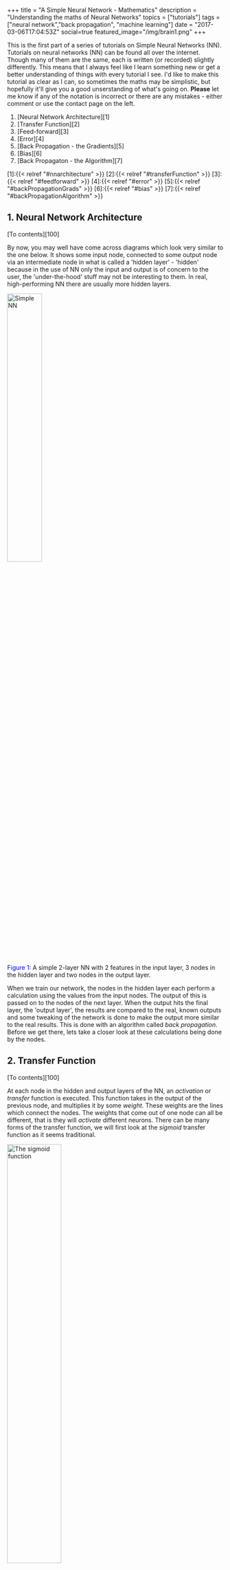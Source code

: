 +++
title = "A Simple Neural Network - Mathematics"
description = "Understanding the maths of Neural Networks"
topics = ["tutorials"]
tags = ["neural network","back propagation", "machine learning"]
date = "2017-03-06T17:04:53Z"
social=true
featured_image="/img/brain1.png"
+++

This is the first part of a series of tutorials on Simple Neural Networks (NN). Tutorials on neural networks (NN) can be found all over the internet. Though many of them are the same, each is written (or recorded) slightly differently. This means that I always feel like I learn something new or get a better understanding of things with every tutorial I see. I'd like to make this tutorial as clear as I can, so sometimes the maths may be simplistic, but hopefully it'll give you a good unserstanding of what's going on. <!--more--> **Please** let me know if any of the notation is incorrect or there are any mistakes - either comment or use the contact page on the left.

<div id="toctop"></div>

1. [Neural Network Architecture][1]
2. [Transfer Function][2]
3. [Feed-forward][3]
4. [Error][4]
5. [Back Propagation - the Gradients][5]
6. [Bias][6]
7. [Back Propagaton - the Algorithm][7]

[1]:{{< relref "#nnarchitecture" >}}
[2]:{{< relref "#transferFunction" >}}
[3]:{{< relref "#feedforward" >}}
[4]:{{< relref "#error" >}}
[5]:{{< relref "#backPropagationGrads" >}}
[6]:{{< relref "#bias" >}}
[7]:{{< relref "#backPropagationAlgorithm" >}}

<h2 id="nnarchitecture">1. Neural Network Architecture </h2>

[To contents][100]

By now, you may well have come across diagrams which look very similar to the one below. It shows some input node, connected to some output node via an intermediate node in what is called a 'hidden layer' - 'hidden' because in the use of NN only the input and output is of concern to the user, the 'under-the-hood' stuff may not be interesting to them. In real, high-performing NN there are usually more hidden layers.


<div class="figure_container">
	<div class="figure_images">
		<img title="Simple NN" width=40% src="/img/simpleNN/simpleNN.png">
	</div>
	<div class="figure_caption">
		<font color="blue">Figure 1</font>: A simple 2-layer NN with 2 features in the input layer, 3 nodes in the hidden layer and two nodes in the output layer.
	</div>
</div>


When we train our network, the nodes in the hidden layer each perform a calculation using the values from the input nodes. The output of this is passed on to the nodes of the next layer. When the output hits the final layer, the 'output layer', the results are compared to the real, known outputs and some tweaking of the network is done to make the output more similar to the real results. This is done with an algorithm called _back propagation_. Before we get there, lets take a closer look at these calculations being done by the nodes.

<h2 id="transferFunction">2. Transfer Function </h2>

[To contents][100]

At each node in the hidden and output layers of the NN, an _activation_ or _transfer_ function is executed. This function takes in the output of the previous node, and multiplies it by some _weight_. These weights are the lines which connect the nodes. The weights that come out of one node can all be different, that is they will _activate_ different neurons. There can be many forms of the transfer function, we will first look at the _sigmoid_ transfer function as it seems traditional.


<div class="figure_container">
	<div class="figure_images">
		<img title="The sigmoid function" width=50% src="/img/simpleNN/sigmoid.png">
	</div>
	<div class="figure_caption">
		<font color="blue">Figure 2</font>: The sigmoid function.
	</div>
</div>


As you can see from the figure, the sigmoid function takes any real-valued input and maps it to a real number in the range $(0 \ 1)$ - i.e. between, but not equal to, 0 and 1. We can think of this almost like saying 'if the value we have maps to an output near 1, this node fires, if it maps to an output near 0, the node does not fire'. The equation for this sigmoid function is:

<div id="eqsigmoidFunction">$$
\sigma ( x ) = \frac{1}{1 + e^{-x}}
$$</div>

We need to have the derivative of this transfer function so that we can perform back propagation later on. This is the process where by the connections in the network are updated to tune the performance of the NN. We'll talk about this in more detail later, but let's find the derivative now.

<div>
$$
\begin{align*}
\frac{d}{dx}\sigma ( x ) &= \frac{d}{dx} \left( 1 + e^{ -x }\right)^{-1}\\
&=  -1 \times -e^{-x} \times \left(1 + e^{-x}\right)^{-2}= \frac{ e^{-x} }{ \left(1 + e^{-x}\right)^{2} } \\
&= \frac{\left(1 + e^{-x}\right) - 1}{\left(1 + e^{-x}\right)^{2}} 
= \frac{\left(1 + e^{-x}\right) }{\left(1 + e^{-x}\right)^{2}} - \frac{1}{\left(1 + e^{-x}\right)^{2}} 
= \frac{1}{\left(1 + e^{-x}\right)} - \left( \frac{1}{\left(1 + e^{-x}\right)} \right)^{2} \\[0.5em]
&= \sigma ( x ) - \sigma ( x ) ^ {2}
\end{align*}
$$</div>

Therefore, we can write the derivative of the sigmoid function as:

<div id="eqdsigmoid">$$
\sigma^{\prime}( x ) = \sigma (x ) \left( 1 - \sigma ( x ) \right)
$$</div>

The sigmoid function has the nice property that its derivative is very simple: a bonus when we want to hard-code this into our NN later on. Now that we have our activation or transfer function selected, what do we do with it?

<h2 id="feedforward">3. Feed-forward </h2>

[To contents][100]

During a feed-forward pass, the network takes in the input values and gives us some output values. To see how this is done, let's first consider a 2-layer neural network like the one in Figure 1. Here we are going to refer to:

* $i$ - the $i^{\text{th}}$ node of the input layer $I$
* $j$ - the $j^{\text{th}}$ node of the hidden layer $J$
* $k$ - the $k^{\text{th}}$ node of the input layer $K$

The activation function at a node $j$ in the hidden layer takes the value:

<div>$$
\begin{align}
x_{j} &= \xi_{1} w_{1j} + \xi_{2} w_{2j} \\[0.5em]
&= \sum_{i \in I} \xi_{i} w_{i j}

\end{align}
$$</div>

where $\xi\_{i}$ is the value of the $i^{\text{th}}$ input node and $w\_{i j}$ is the weight of the connection between $i^{\text{th}}$ input node and the $j^{\text{th}}$ hidden node. **In short:** at each hidden layer node, multiply each input value by the connection received by that node and add them together. 

**Note:** the weights are initisliased when the network is setup. Sometimes they are all set to 1, or often they're set to some small random value.

We apply the activation function on $x\_{j}$ at the $j^{\text{th}}$ hidden node and get:

<div>$$
\begin{align}
\mathcal{O}_{j} &= \sigma(x_{j}) \\
&= \sigma(  \xi_{1} w_{1j} + \xi_{2} w_{2j})
\end{align}
$$</div>

$\mathcal{O}\_{j}$ is the output of the $j^{\text{th}}$ hidden node. This is calculated for each of the $j$ nodes in the hidden layer. The resulting outputs now become the input for the next layer in the network. In our case, this is the final output later. So for each of the $k$ nodes in $K$:

<div>$$
\begin{align}
\mathcal{O}_{k} &= \sigma(x_{k}) \\
&= \sigma \left( \sum_{j \in J}  \mathcal{O}_{j} w_{jk}  \right)
\end{align}
$$</div>

As we've reached the end of the network, this is also the end of the feed-foward pass. So how well did our network do at getting the correct result $\mathcal{O}\_{k}$? As this is the training phase of our network, the true results will be known an we cal calculate the error.

<h2 id="error">4. Error </h2>

[To contents][100]

We measure error at the end of each foward pass. This allows us to quantify how well our network has performed in getting the correct output. Let's define $t\_{k}$ as the expected or _target_ value of the $k^{\text{th}}$ node of the output layer $K$. Then the error $E$ on the entire output is:

<div id="eqerror">$$
\text{E} = \frac{1}{2} \sum_{k \in K} \left( \mathcal{O}_{k} - t_{k} \right)^{2}
$$</div>

Dont' be put off by the random 1/2 in front there, it's been manufactured that way to make the upcoming maths easier. The rest of this should be easy enough: get the residual (difference between the target and output values), square this to get rid of any negatives and sum this over all of the nodes in the output layer.

Good! Now how does this help us? Our aim here is to find a way to tune our network such that when we do a forward pass of the input data, the output is exactly what we know it should be. But we can't change the input data, so there are only two other things we can change:

1. the weights going into the activation function
2. the activation function itself

We will indeed consider the second case in another post, but the magic of NN is all about the _weights_. Getting each weight i.e. each connection between nodes, to be just the perfect value, is what back propagation is all about. The back propagation algorithm we will look at in the next section, but lets go ahead and set it up by considering the following: how much of this error $E$ has come from each of the weights in the network?

We're asking, what is the proportion of the error coming from each of the $W\_{jk}$ connections between the nodes in layer $J$ and the output layer $K$. Or in mathematical terms:

<div>$$
\frac{\partial{\text{E}}}{\partial{W_{jk}}} =  \frac{\partial{}}{\partial{W_{jk}}}  \frac{1}{2} \sum_{k \in K} \left( \mathcal{O}_{k} - t_{k} \right)^{2}
$$</div>

If you're not concerned with working out the derivative, skip this highlighted section.

<div class="highlight_section">

To tackle this we can use the following bits of knowledge: the derivative of the sum is equal to the sum of the derivatives i.e. we can move the derivative term inside of the summation:

<div>$$ \frac{\partial{\text{E}}}{\partial{W_{jk}}} =  \frac{1}{2} \sum_{k \in K} \frac{\partial{}}{\partial{W_{jk}}} \left( \mathcal{O}_{k} - t_{k} \right)^{2}$$</div>

* the weight $w\_{1k}$ does not affect connection $w\_{2k}$ therefore the change in $W_{jk}$ with respect to any node other than the current $k$ is zero. Thus the summation goes away:

<div>$$ \frac{\partial{\text{E}}}{\partial{W_{jk}}} =  \frac{1}{2} \frac{\partial{}}{\partial{W_{jk}}}  \left( \mathcal{O}_{k} - t_{k} \right)^{2}$$</div>

* apply the power rule knowing that $t_{k}$ is a constant:

<div>$$ 
\begin{align}
\frac{\partial{\text{E}}}{\partial{W_{jk}}} &=  \frac{1}{2} \times 2 \times \left( \mathcal{O}_{k} - t_{k} \right) \frac{\partial{}}{\partial{W_{jk}}}  \left( \mathcal{O}_{k}\right) \\
 &=  \left( \mathcal{O}_{k} - t_{k} \right) \frac{\partial{}}{\partial{W_{jk}}}  \left( \mathcal{O}_{k}\right)
\end{align}
$$</div>

* the leftover derivative is the chage in the output values with respect to the weights. Substituting $ \mathcal{O}\_{k} = \sigma(x_{k}) $ and the sigmoid derivative $\sigma^{\prime}( x ) = \sigma (x ) \left( 1 - \sigma ( x ) \right)$:

<div>$$ 
\frac{\partial{\text{E}}}{\partial{W_{jk}}} =  \left( \mathcal{O}_{k} - t_{k} \right) \sigma (x ) \left( 1 - \sigma ( x ) \right) \frac{\partial{}}{\partial{W_{jk}}}  \left( x_{k}\right)
$$</div>

* the final derivative, the input value $x\_{k}$ is just $\mathcal{O}\_{j} W\_{jk}$ i.e. output of the previous layer times the weight to this layer. So the change in  $\mathcal{O}\_{j} w\_{jk}$ with respect to $w\_{jk}$ just gives us the output value of the previous layer $ \mathcal{O}_{j} $ and so the full derivative becomes:

<div>$$ 
\begin{align}
\frac{\partial{\text{E}}}{\partial{W_{jk}}}  &=  \left( \mathcal{O}_{k} - t_{k} \right) \sigma (x ) \left( 1 - \sigma ( x ) \right) \frac{\partial{}}{\partial{W_{jk}}}  \left( \mathcal{O}_{j} W_{jk} \right) \\[0.5em]
&=\left( \mathcal{O}_{k} - t_{k} \right) \sigma (x )  \left( 1 - \mathcal{O}_{k}  \right) \mathcal{O}_{j} 
\end{align}
$$</div>

We can replace the sigmoid function with the output of the layer
</div>

The derivative of the error function with respect to the weights is then:

<div id="derror">$$ 
\frac{\partial{\text{E}}}{\partial{W_{jk}}}  =\left( \mathcal{O}_{k} - t_{k} \right) \mathcal{O}_{k}  \left( 1 - \mathcal{O}_{k}  \right) \mathcal{O}_{j}
$$</div>

We group the terms involving $k$ and define:

<div>$$
\delta_{k} = \mathcal{O}_{k}  \left( 1 - \mathcal{O}_{k}  \right)  \left( \mathcal{O}_{k} - t_{k} \right)
$$</div>

And therefore:

<div id="derrorjk">$$ 
\frac{\partial{\text{E}}}{\partial{W_{jk}}}  = \mathcal{O}_{j} \delta_{k} 
$$</div>

So we have an expression for the amount of error, called 'deta' ($\delta\_{k}$), on the weights from the nodes in $J$ to each node $k$ in $K$. But how does this help us to improve out network? We need to back propagate the error.

<h2 id="backPropagationGrads">5. Back Propagation - the gradients</h2>

[To contents][100]

Back propagation takes the error function we found in the previous section, uses it to calculate the error on the current layer and updates the weights to that layer by some amount.

So far we've only looked at the error on the output layer, what about the hidden layer? This also has an error, but the error here depends on the output layer's error too (because this is where the difference between the target $t\_{k}$ and output $\mathcal{O}\_{k}$ can be calculated). Lets have a look at the error on the weights of the hidden layer $W\_{ij}$:

<div>$$ \frac{\partial{\text{E}}}{\partial{W_{ij}}} =  \frac{\partial{}}{\partial{W_{ij}}}  \frac{1}{2} \sum_{k \in K} \left( \mathcal{O}_{k} - t_{k} \right)^{2}$$</div>

Now, unlike before, we cannot just drop the summation as the derivative is not directly acting on a subscript $k$ in the summation. We should be careful to note that the output from every node in $J$ is actually connected to each of the nodes in $K$ so the summation should stay. But we can still use the same tricks as before: lets use the power rule again and move the derivative inside (because the summation is finite):

<div>$$
\begin{align}
\frac{\partial{\text{E}}}{\partial{W_{ij}}} &=  \frac{1}{2} \times 2 \times  \frac{\partial{}}{\partial{W_{ij}}}   \sum_{k \in K} \left( \mathcal{O}_{k} - t_{k} \right)  \mathcal{O}_{k} \\
&= \sum_{k \in K} \left( \mathcal{O}_{k} - t_{k} \right) \frac{\partial{}}{\partial{W_{ij}}} \mathcal{O}_{k}
 \end{align}
 $$</div>
 
 Again, we substitute $\mathcal{O}\_{k} = \sigma( x\_{k})$ and its derivative and revert back to our output notation:
 
<div>$$
\begin{align}
\frac{\partial{\text{E}}}{\partial{W_{ij}}} &= \sum_{k \in K} \left( \mathcal{O}_{k} - t_{k} \right) \frac{\partial{}}{\partial{W_{ij}}} (\sigma(x_{k}) )\\
&= \sum_{k \in K} \left( \mathcal{O}_{k} - t_{k} \right) \sigma(x_{k}) \left( 1 - \sigma(x_{k}) \right) \frac{\partial{}}{\partial{W_{ij}}} (x_{k}) \\
&= \sum_{k \in K} \left( \mathcal{O}_{k} - t_{k} \right) \mathcal{O}_{k} \left( 1 - \mathcal{O}_{k} \right) \frac{\partial{}}{\partial{W_{ij}}} (x_{k})
 \end{align}
 $$</div>
 
 This still looks familar from the output layer derivative, but now we're struggling with the derivative of the input to $k$ i.e. $x_{k}$ with respect to the weights from $I$ to $J$. Let's use the chain rule to break apart this derivative in terms of the output from $J$:

<div> $$
\frac{\partial{ x_{k}}}{\partial{W_{ij}}} = \frac{\partial{ x_{k}}}{\partial{\mathcal{O}_{j}}}\frac{\partial{\mathcal{O}_{j}}}{\partial{W_{ij}}}
$$</div>

The change of the input to the $k^{\text{th}}$ node with respect to the output from the $j^{\text{th}}$ node is down to a product with the weights, therefore this derivative just becomes the weights $W\_{jk}$. The final derivative has nothing to do with the subscript $k$ anymore, so we're free to move this around - lets put it at the beginning:

<div>$$
\begin{align}
\frac{\partial{\text{E}}}{\partial{W_{ij}}} &= \frac{\partial{\mathcal{O}_{j}}}{\partial{W_{ij}}}  \sum_{k \in K} \left( \mathcal{O}_{k} - t_{k} \right) \mathcal{O}_{k} \left( 1 - \mathcal{O}_{k} \right) W_{jk}
 \end{align}
 $$</div>
 
Lets finish the derivatives, remembering that the output of the node $j$ is just $\mathcal{O}\_{j} = \sigma(x\_{j}) $ and we know the derivative of this function too:
 
<div>$$
\begin{align}
\frac{\partial{\text{E}}}{\partial{W_{ij}}} &= \frac{\partial{}}{\partial{W_{ij}}}\sigma(x_{j})  \sum_{k \in K} \left( \mathcal{O}_{k} - t_{k} \right) \mathcal{O}_{k} \left( 1 - \mathcal{O}_{k} \right) W_{jk} \\
&= \sigma(x_{j}) \left( 1 - \sigma(x_{j}) \right)  \frac{\partial{x_{j} }}{\partial{W_{ij}}} \sum_{k \in K} \left( \mathcal{O}_{k} - t_{k} \right) \mathcal{O}_{k} \left( 1 - \mathcal{O}_{k} \right) W_{jk} \\
&= \mathcal{O}_{j} \left( 1 - \mathcal{O}_{j} \right)  \frac{\partial{x_{j} }}{\partial{W_{ij}}} \sum_{k \in K} \left( \mathcal{O}_{k} - t_{k} \right) \mathcal{O}_{k} \left( 1 - \mathcal{O}_{k} \right) W_{jk}
 \end{align}
 $$</div>
 
 The final derivative is straightforward too, the derivative of the input to $j$ with repect to the weights is just the previous input, which in our case is $\mathcal{O}\_{i}$,
 
<div>$$
\begin{align}
\frac{\partial{\text{E}}}{\partial{W_{ij}}} &= \mathcal{O}_{j} \left( 1 - \mathcal{O}_{j} \right)  \mathcal{O}_{i} \sum_{k \in K} \left( \mathcal{O}_{k} - t_{k} \right) \mathcal{O}_{k} \left( 1 - \mathcal{O}_{k} \right) W_{jk}
 \end{align}
 $$</div>
 
 Almost there! Recall that we defined $\delta\_{k}$ earlier, lets sub that in:
 
<div>$$
\begin{align}
\frac{\partial{\text{E}}}{\partial{W_{ij}}} &= \mathcal{O}_{j} \left( 1 - \mathcal{O}_{j} \right)  \mathcal{O}_{i} \sum_{k \in K} \delta_{k} W_{jk}
 \end{align}
 $$</div>
 
 To clean this up, we now define the 'delta' for our hidden layer:
 
<div>$$
\delta_{j} = \mathcal{O}_{i} \left( 1 - \mathcal{O}_{j} \right)   \sum_{k \in K} \delta_{k} W_{jk}
$$</div>

Thus, the amount of error on each of the weights going into our hidden layer:

<div id="derrorij">$$ 
\frac{\partial{\text{E}}}{\partial{W_{ij}}}  = \mathcal{O}_{i} \delta_{j} 
$$</div>

**Note:** the reason for the name _back_ propagation is that we must calculate the errors at the far end of the network and work backwards to be able to calculate the weights at the front.

<h2 id="bias">6.  Bias </h2>

[To contents][100]

Lets remind ourselves what happens inside our hidden layer nodes:


<div class="figure_container">
	<div class="figure_images">
	<img title="Simple NN"  width=50% src="/img/simpleNN/nodeInsideNoBias.png">
	</div>
	<div class="figure_caption">
		<font color="blue">Figure 3</font>: The insides of a hidden layer node, $j$.
	</div>
</div>


1. Each feature $\xi\_{i}$ from the input layer $I$ is multiplied by some weight $w\_{ij}$
2. These are added together to get $x\_{i}$ the total, weighted input from the nodes in $I$
3. $x\_{i}$ is passed through the activation, or transfer, function $\sigma(x\_{i})$
4. This gives the output $\mathcal{O}\_{j}$ for each of the $j$ nodes in hidden layer $J$
5. $\mathcal{O}\_{j}$ from each of the $J$ nodes becomes $\xi\_{j}$ for the next layer

When we talk about the _bias_ term in NN, we are talking about an additional parameter that is inluded in the summation of step 2 above. The bias term is usually denoted with the symbol $\theta$ (theta). It's function is to act as a threshold for the activation (transfer) function. It is given the value of 1 and is not connected to anything else. As such, this means that any derivative of the node's output with respect to the bias term would just give a constant, 1. This allows us to just think of the bias term as an output from the node with the value of 1. This will be updated later during backpropagation to change the threshold at which the node fires.

Lets update the equation for $x\_{i}$:

<div>$$
\begin{align}
x_{i} &= \xi_{1j} w_{1j} + \xi_{2j} w_{2j} + \theta_{j} \\[0.5em]
\sigma( x_{i} ) &= \sigma \left( \sum_{i \in I} \left( \xi_{ij} w_{ij} \right) + \theta_{j} \right)
\end{align}
$$</div>

and put it on the diagram:

<div class="figure_container">
	<div class="figure_images">
	<img title="Simple NN"  width=50% src="/img/simpleNN/nodeInside.png">
	</div>
	<div class="figure_caption">
		<font color="blue">Figure 3</font>: The insides of a hidden layer node, $j$.
	</div>
</div>

<h2 id="backPropagationAlgorithm">7. Back Propagation - the algorithm</h2>

[To contents][100]

Now we have all of the pieces! We've got the initial outputs after our feed-forward, we have the equations for the delta terms (the amount by which the error is based on the different weights) and we know we need to update our bias term too. So what does it look like:

1. Input the data into the network and feed-forward
2. For each of the _output_ nodes calculate:

	<div>$$
	\delta_{k} = \mathcal{O}_{k}  \left( 1 - \mathcal{O}_{k}  \right)  \left( \mathcal{O}_{k} - t_{k} \right)
	$$</div>

3. For each of the _hidden layer_ nodes calculate:

	<div>$$
	\delta_{j} = \mathcal{O}_{i} \left( 1 - \mathcal{O}_{j} \right)   \sum_{k \in K} \delta_{k} W_{jk}
	$$</div>
	
4. Calculate the changes that need to be made to the weights and bias terms:

	<div>$$
	\begin{align}
	\Delta W &= -\eta \ \delta_{l} \ \mathcal{O}_{l-1} \\
	\Delta\theta &= -\eta \ \delta_{l}
	\end{align}
	$$</div>
	
5. Update the weights and biases across the network:

	<div>$$
	\begin{align}
	W + \Delta W &\rightarrow W \\
	\theta + \Delta\theta &\rightarrow \theta
	\end{align}
	$$</div>
	
Here, $\eta$ is just a small number that limit the size of the deltas that we compute: we don't want the network jumping around everywhere. The $l$ subscript denotes the deltas and output for that layer $l$. That is, we compute the delta for each of the nodes in a layer and vectorise them. Thus we can compute the element-wise product with the output values of the previous layer and get our update $\Delta W$ for the weights of the current later. Similarly with the bias term.

This algorithm is looped over and over until the error between the output and the target values is below some set threshold. Depending on the size of the network i.e. the number of layers and number of nodes per layer, it can take a long time to complete one 'epoch' or run through of this algorithm.
	
[100]:{{< relref "#toctop" >}}

_Some of the ideas and notation in this tutorial comes from the good videos by [Ryan Harris](https://www.youtube.com/playlist?list=PL29C61214F2146796 " NN Videos")_
 
